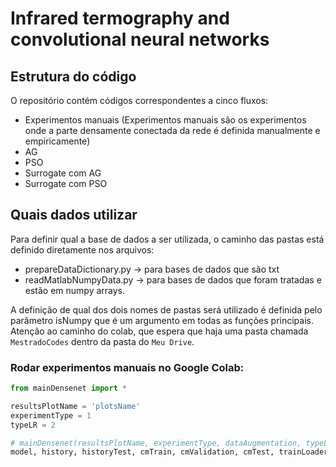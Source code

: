 # Infrared termography and convolutional neural networks

## Estrutura do código
O repositório contém códigos correspondentes a cinco fluxos:

- Experimentos manuais (Experimentos manuais são os experimentos onde a parte densamente conectada da rede é definida manualmente e empiricamente)
- AG 
- PSO
- Surrogate com AG
- Surrogate com PSO

## Quais dados utilizar

Para definir qual a base de dados a ser utilizada, o caminho das pastas está definido diretamente nos arquivos:

- prepareDataDictionary.py -> para bases de dados que são txt
- readMatlabNumpyData.py -> para bases de dados que foram tratadas e estão em numpy arrays.

A definição de qual dos dois nomes de pastas será utilizado é definida pelo parâmetro isNumpy que é um argumento em todas as funções principais.
Atenção ao caminho do colab, que espera que haja uma pasta chamada `MestradoCodes` dentro da pasta do `Meu Drive`.

### Rodar experimentos manuais no Google Colab:

```python
from mainDensenet import *

resultsPlotName = 'plotsName'
experimentType = 1
typeLR = 2

# mainDensenet(resultsPlotName, experimentType, dataAugmentation, typeLR, isNumpy=True, nEpochs=30, maxEpochs=None)
model, history, historyTest, cmTrain, cmValidation, cmTest, trainLoader, testLoader, validationLoader, n_classes, cat_df = mainDensenet(resultsPlotName, experimentType, False, typeLR, False)
```